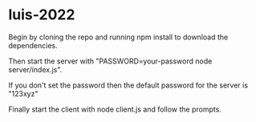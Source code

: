 # luis-2022

Begin by cloning the repo and running npm install to download the dependencies.

Then start the server with "PASSWORD=your-password node server/index.js".

If you don't set the password then the default password for the server is "123xyz"

Finally start the client with node client.js and follow the prompts.
